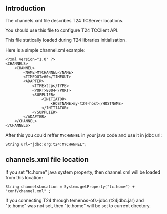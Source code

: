 ## Introduction ##
The channels.xml file describes T24 TCServer locations.

You should use this file to configure T24 TCClient API.

This file statically loaded during T24 libraries initialisation.

Here is a simple channel.xml example:
```
<?xml version="1.0" ?>
<CHANNELS>
	<CHANNEL>
		<NAME>MYCHANNEL</NAME>
		<TIMEOUT>60</TIMEOUT>
		<ADAPTER>
			<TYPE>tcp</TYPE>
			<PORT>8004</PORT>
			<SUPPLIER>
				<INITIATOR>
					<HOSTNAME>my-t24-host</HOSTNAME>
				</INITIATOR>
			</SUPPLIER>
		</ADAPTER>
	</CHANNEL>
</CHANNELS>
```

After this you could reffer `MYCHANNEL` in your java code and use it in jdbc url:
```
String url="jdbc:org:t24:MYCHANNEL";
```

## channels.xml file location ##
If you set "tc.home" java system property, then channel.xml will be loaded from this location:

```
String channelsLocation = System.getProperty("tc.home") + "conf/channel.xml" ;
```

If you connecting T24 through temenos-ofs-jdbc (t24jdbc.jar) and "tc.home" was not set,
then "tc.home" will be set to current directory.